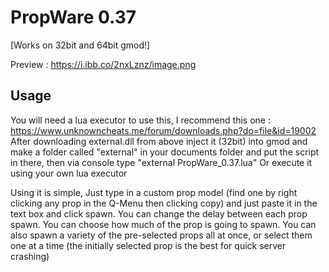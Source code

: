 # PropWare 0.37
[Works on 32bit and 64bit gmod!]

Preview : https://i.ibb.co/2nxLznz/image.png

## Usage 
You will need a lua executor to use this, I recommend this one : https://www.unknowncheats.me/forum/downloads.php?do=file&id=19002
After downloading external.dll from above inject it (32bit) into gmod and make a folder called "external" in your documents folder and put the script in there, then via console type "external PropWare_0.37.lua"
Or execute it using your own lua executor

Using it is simple, Just type in a custom prop model (find one by right clicking any prop in the Q-Menu then clicking copy) and just paste it in the text box and click spawn. 
You can change the delay between each prop spawn.
You can choose how much of the prop is going to spawn.
You can also spawn a variety of the pre-selected props all at once, or select them one at a time (the initially selected prop is the best for quick server crashing)
